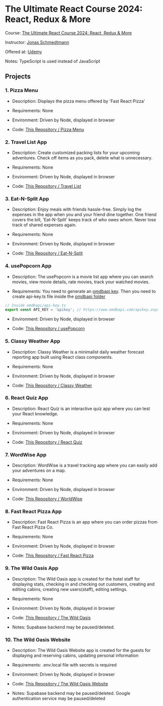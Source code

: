 # The Ultimate React Course 2024: React, Redux & More

Course: [The Ultimate React Course 2024: React, Redux & More](https://www.udemy.com/course/the-ultimate-react-course/)

Instructor: [Jonas Schmedtmann](https://www.udemy.com/user/jonasschmedtmann/)

Offered at: [Udemy](https://www.udemy.com/)

Notes: TypeScript is used instead of JavaScript

## Projects

### 1. Pizza Menu

- Description: Displays the pizza menu offered by 'Fast React Pizza'

- Requirements: None

- Environment: Driven by Node, displayed in browser

- Code: [This Repository / Pizza Menu](./Pizza%20Menu)

### 2. Travel List App

- Description: Create customized packing lists for your upcoming adventures.
  Check off items as you pack, delete what is unnecessary.

- Requirements: None

- Environment: Driven by Node, displayed in browser

- Code: [This Repository / Travel List](./Travel%20List)

### 3. Eat-N-Split App

- Description: Enjoy meals with friends hassle-free. Simply log the expenses in
  the app when you and your friend dine together. One friend covers the bill,
  'Eat-N-Split' keeps track of who owes whom. Never lose track of shared
  expenses again.

- Requirements: None

- Environment: Driven by Node, displayed in browser

- Code: [This Repository / Eat-N-Split](./Eat-N-Split)

### 4. usePopcorn App

- Description: The usePopcorn is a movie list app where you can search movies,
  view movie details, rate movies, track your watched movies.

- Requirements: You need to generate an [omdbapi key](https://www.omdbapi.com/apikey.aspx).
  Then you need to create api-key.ts file inside the
  [omdbapi folder](./usePopcorn/src/omdbapi)

```ts
// Inside omdbapi/api-key.ts
export const API_KEY = 'apikey'; // https://www.omdbapi.com/apikey.aspx
```

- Environment: Driven by Node, displayed in browser

- Code: [This Repository / usePopcorn](./usePopcorn)

### 5. Classy Weather App

- Description: Classy Weather is a minimalist daily weather forecast reporting
  app built using React class components.

- Requirements: None

- Environment: Driven by Node, displayed in browser

- Code: [This Repository / Classy Weather](./Classy%20Weather)

### 6. React Quiz App

- Description: React Quiz is an interactive quiz app where you can test your
  React knowledge.

- Requirements: None

- Environment: Driven by Node, displayed in browser

- Code: [This Repository / React Quiz](./React%20Quiz)

### 7. WordWise App

- Description: WordWise is a travel tracking app where you can easily add your
  adventures on a map.

- Requirements: None

- Environment: Driven by Node, displayed in browser

- Code: [This Repository / WorldWise](./WorldWise)

### 8. Fast React Pizza App

- Description: Fast React Pizza is an app where you can order pizzas from Fast
  React Pizza Co.

- Requirements: None

- Environment: Driven by Node, displayed in browser

- Code: [This Repository / Fast React Pizza](./Fast%20React%20Pizza)

### 9. The Wild Oasis App

- Description: The Wild Oasis app is created for the hotel staff for displaying
  stats, checking in and checking out customers, creating and editing cabins,
  creating new users(staff), editing settings.

- Requirements: None

- Environment: Driven by Node, displayed in browser

- Code: [This Repository / The Wild Oasis](./The%20Wild%20Oasis)

- Notes: Supabase backend may be paused/deleted.

### 10. The Wild Oasis Website

- Description: The Wild Oasis Website app is created for the guests for
  displaying and reserving cabins, updating personal information

- Requirements: .env.local file with secrets is required

- Environment: Driven by Node, displayed in browser

- Code: [This Repository / The Wild Oasis Website](./The%20Wild%20Oasis%20Website)

- Notes: Supabase backend may be paused/deleted. Google authentication service
  may be paused/deleted
